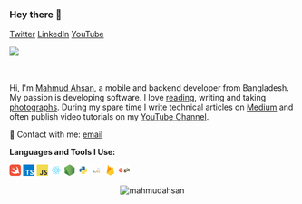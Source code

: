 ### Hey there 👋
<a href="https://twitter.com/mahmudahsan">Twitter</a>
<a href="https://www.linkedin.com/in/mahmudahsan/">LinkedIn</a>
<a href="https://www.youtube.com/c/mahmudahsanthinkdiff">YouTube</a>

![](https://visitor-badge.glitch.me/badge?page_id=mahmudahsan.mahmudahsan)

<br />

Hi, I'm [Mahmud Ahsan](https://mahmudahsan.com), a mobile and backend developer from Bangladesh. My passion is developing software. I love <a href="https://www.amazon.com/shop/mahmudahsan?listId=3SVFYPJZ0L3OI">reading</a>, writing and taking <a href="https://unsplash.com/@mahmudahsan">photographs</a>. During my spare time I write technical articles on [Medium](https://thinkdiff.net) and often publish video tutorials on my [YouTube Channel](https://www.youtube.com/channel/UCtHlgyUw0wLE5Ous9swfFlg).


💼 Contact with me: [email](mailto:mahmud@thinkdiff.net)

**Languages and Tools I Use:**  

<code><img height="20" src="https://raw.githubusercontent.com/github/explore/80688e429a7d4ef2fca1e82350fe8e3517d3494d/topics/swift/swift.png"></code>
<code><img height="20" src="https://raw.githubusercontent.com/github/explore/80688e429a7d4ef2fca1e82350fe8e3517d3494d/topics/typescript/typescript.png"></code>
<code><img height="20" src="https://raw.githubusercontent.com/github/explore/80688e429a7d4ef2fca1e82350fe8e3517d3494d/topics/javascript/javascript.png"></code>
<code><img height="20" src="https://raw.githubusercontent.com/github/explore/80688e429a7d4ef2fca1e82350fe8e3517d3494d/topics/react/react.png"></code>
<code><img height="20" src="https://raw.githubusercontent.com/github/explore/80688e429a7d4ef2fca1e82350fe8e3517d3494d/topics/nodejs/nodejs.png"></code>
<code><img height="20" src="https://raw.githubusercontent.com/github/explore/80688e429a7d4ef2fca1e82350fe8e3517d3494d/topics/python/python.png"></code>
<code><img height="20" src="https://raw.githubusercontent.com/github/explore/80688e429a7d4ef2fca1e82350fe8e3517d3494d/topics/mysql/mysql.png"></code>
<code><img height="20" src="https://raw.githubusercontent.com/github/explore/80688e429a7d4ef2fca1e82350fe8e3517d3494d/topics/firebase/firebase.png"></code>
<code><img height="20" src="https://raw.githubusercontent.com/github/explore/80688e429a7d4ef2fca1e82350fe8e3517d3494d/topics/git/git.png"></code>

<p align="center"> <img src="https://github-readme-stats.vercel.app/api?username=mahmudahsan&show_icons=true&theme=gotham" alt="mahmudahsan" />




